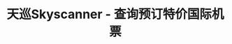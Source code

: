 ---
description: 打折机票，相对于同类app特点是庄重大方。
layout: post
results:
- primaryGenreName: Travel
  version: '3.0.7'
  trackViewUrl: https://itunes.apple.com/cn/app/tian-xunskyscanner-cha-xun/id431620005?mt=8&uo=4
  artworkUrl100: http://a1279.phobos.apple.com/us/r30/Purple4/v4/55/25/4d/55254dbc-c0fe-c945-9980-dbde67245938/mzl.bvldqnby.png
  artworkUrl60: http://a1769.phobos.apple.com/us/r30/Purple3/v4/e0/c2/0d/e0c20da9-59d4-efab-3f56-311f2b35387f/AppIcon57x57.png
  userRatingCountForCurrentVersion: 17
  minimumOsVersion: '6.0'
  sellerName: Skyscanner Limited
  supportedDevices:
  - iPhone5c
  - iPad23G
  - iPadMini
  - iPadFourthGen4G
  - iPadThirdGen4G
  - iPodTouchourthGen
  - iPad2Wifi
  - iPadMini4G
  - iPhone-3GS
  - iPhone4
  - iPadThirdGen
  - iPodTouchFifthGen
  - iPhone5s
  - iPhone4S
  - iPhone5
  - iPadFourthGen
  genres:
  - 旅游
  trackName: 天巡Skyscanner - 查询预订特价国际机票
  description: '2千万用户的正确选择！”找廉价机票请使用天巡（Skyscanner）——世界上最大的机票搜索应用。加入已超过2千万人使用的高使用率应用软件。可以帮您在数秒间完成对数百万航班和超过1000条航线的对比：快速、灵活、免费……这非常重要。正在到处找廉价机票？天巡（Skyscanner），省钱、省时间。使用我们全面的搜索覆盖，你可以搜索到全球超过1000家航空公司的航班——便宜并且有计划——帮您以最优惠的价格找到最适合您的航班。然后您可以直接从航空公司或者机票代理购买机票——只用几步完成。


    正在到处找廉价机票？天巡（Skyscanner），省钱、省时间。使用我们全面的搜索覆盖，你可以搜索到全球超过1000家航空公司的航班——便宜并且有计划——帮您以最优惠的价格找到最适合您的航班。然后您可以直接从航空公司或者机票代理购买机票——只用几步完成。'
  price: 0
  trackId: 431620005
  releaseDate: '2011-04-20T22:51:43Z'
  screenshotUrls:
  - http://a2.mzstatic.com/us/r30/Purple4/v4/8c/92/22/8c92228f-5634-82c8-7c56-76338fb0e8f8/screen1136x1136.jpeg
  - http://a5.mzstatic.com/us/r30/Purple5/v4/9d/1b/2f/9d1b2f34-fe0b-e73f-8ec5-5c22c61fbddb/screen1136x1136.jpeg
  - http://a1.mzstatic.com/us/r30/Purple5/v4/c9/e1/aa/c9e1aa7a-c08e-7dc0-7812-795cb74fedea/screen1136x1136.jpeg
  - http://a4.mzstatic.com/us/r30/Purple4/v4/8e/94/09/8e940994-ce74-f058-aab4-a3ffecdcfd25/screen1136x1136.jpeg
  - http://a3.mzstatic.com/us/r30/Purple4/v4/47/94/23/479423da-d928-9992-9db7-22d7fead1822/screen1136x1136.jpeg
  artistViewUrl: https://itunes.apple.com/cn/artist/skyscanner/id415458528?uo=4
  primaryGenreId: 6003
  userRatingCount: 634
  averageUserRatingForCurrentVersion: 5
  kind: software
  fileSizeBytes: '10627207'
  bundleId: net.skyscanner.iphone-china
  releaseNotes: "•增强“关注”功能。在手机应用程序任意页面上点击关注，即可将感兴趣的航班添加至您的关注列表，需要时再进行预订。 \n\n•合并“收藏夹”、“我的旅程”和“关注”功能至关注列表。可在此查看您的备选列表、价格变动，或设置价格提醒。"
  sellerUrl: http://www.tianxun.cn
  artistName: Skyscanner
  trackCensoredName: 天巡Skyscanner - 查询预订特价国际机票
  isGameCenterEnabled: false
  contentAdvisoryRating: 17+
  languageCodesISO2A:
  - NB
  - EN
  - HI
  - ZH
  - ZH
  trackContentRating: 17+
  features:
  - iosUniversal
  averageUserRating: 4.5
  wrapperType: software
  artworkUrl512: http://a1279.phobos.apple.com/us/r30/Purple4/v4/55/25/4d/55254dbc-c0fe-c945-9980-dbde67245938/mzl.bvldqnby.png
  formattedPrice: 免费
  artistId: 415458528
  genreIds:
  - '6003'
  currency: CNY
  ipadScreenshotUrls:
  - http://a4.mzstatic.com/us/r30/Purple5/v4/da/11/47/da1147b1-e538-b5de-acfe-afc5d34c603e/screen480x480.jpeg
  - http://a5.mzstatic.com/us/r30/Purple3/v4/ea/06/62/ea0662af-9a65-798f-4741-277cce566183/screen480x480.jpeg
  - http://a3.mzstatic.com/us/r30/Purple3/v4/6a/5d/1b/6a5d1b74-02ee-c942-9d61-9d6f42a04a74/screen480x480.jpeg
  - http://a4.mzstatic.com/us/r30/Purple5/v4/02/dc/46/02dc4677-378c-996c-931e-eb6771777607/screen480x480.jpeg
  - http://a2.mzstatic.com/us/r30/Purple3/v4/bf/70/3c/bf703c56-ff99-d13f-cbf4-2183ca6e1503/screen480x480.jpeg
category: 旅游
tags: tag1
resultCount: 1
title: 天巡Skyscanner - 查询预订特价国际机票

---
